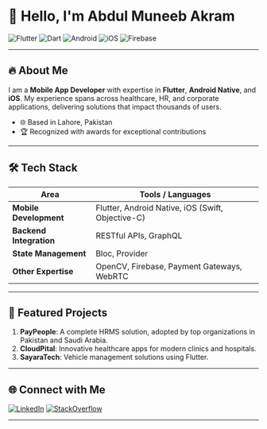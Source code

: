# 👋 Hello, I'm Abdul Muneeb Akram

![Flutter](https://img.shields.io/badge/Flutter-3DDC84?style=flat&logo=flutter&logoColor=white)
![Dart](https://img.shields.io/badge/Dart-0175C2?style=flat&logo=dart&logoColor=white)
![Android](https://img.shields.io/badge/Android-3DDC84?style=flat&logo=android&logoColor=white)
![iOS](https://img.shields.io/badge/iOS-000000?style=flat&logo=apple&logoColor=white)
![Firebase](https://img.shields.io/badge/Firebase-FFCA28?style=flat&logo=firebase&logoColor=black)

---

## 🔥 About Me

I am a **Mobile App Developer** with expertise in **Flutter**, **Android Native**, and **iOS**. My experience spans across healthcare, HR, and corporate applications, delivering solutions that impact thousands of users.

- 🌐 Based in Lahore, Pakistan
- 🏆 Recognized with awards for exceptional contributions

---

## 🛠️ Tech Stack

| Area                     | Tools / Languages                                   |
|--------------------------|----------------------------------------------------|
| **Mobile Development**   | Flutter, Android Native, iOS (Swift, Objective-C)  |
| **Backend Integration**  | RESTful APIs, GraphQL                              |
| **State Management**     | Bloc, Provider                                     |
| **Other Expertise**      | OpenCV, Firebase, Payment Gateways, WebRTC         |

---

## 🚀 Featured Projects

1. **PayPeople**: A complete HRMS solution, adopted by top organizations in Pakistan and Saudi Arabia.
2. **CloudPital**: Innovative healthcare apps for modern clinics and hospitals.
3. **SayaraTech**: Vehicle management solutions using Flutter.

---

## 🌐 Connect with Me

[![LinkedIn](https://img.shields.io/badge/LinkedIn-Abdul%20Muneeb%20Akram-blue?style=flat&logo=linkedin)](https://www.linkedin.com/in/abdul-muneeb-akram-5b6372179/)
[![StackOverflow](https://img.shields.io/badge/StackOverflow-Abdul%20Muneeb%20Akram-orange?style=flat&logo=stackoverflow)](https://stackoverflow.com/users/8391563/abdul-muneeb)

---
